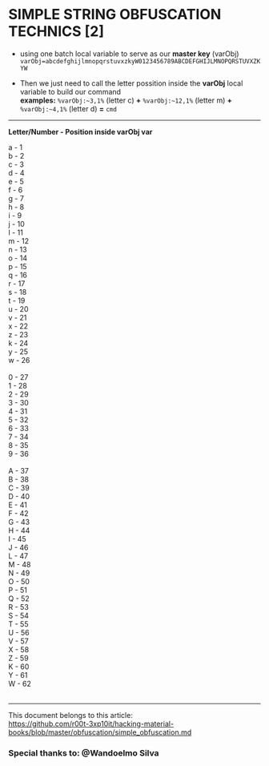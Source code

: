 <br />

# SIMPLE STRING OBFUSCATION TECHNICS [2]<br />

- using one batch local variable to serve as our **master key** (varObj)<br />
`varObj=abcdefghijlmnopqrstuvxzkyW0123456789ABCDEFGHIJLMNOPQRSTUVXZKYW`<br />

- Then we just need to call the letter possition inside the **varObj** local variable to build our command<br />
**examples:** `%varObj:~3,1%` (letter c) **+** `%varObj:~12,1%` (letter m) **+** `%varObj:~4,1%` (letter d) **=** `cmd`<br />

---

**Letter/Number - Position inside varObj var**

a - 1<br />
b - 2<br />
c - 3<br />
d - 4<br />
e - 5<br />
f - 6<br />
g - 7<br />
h - 8<br />
i - 9<br />
j - 10<br />
l - 11<br />
m - 12<br />
n - 13<br />
o - 14<br />
p - 15<br />
q - 16<br />
r - 17<br />
s - 18<br />
t - 19<br />
u - 20<br />
v - 21<br />
x - 22<br />
z - 23<br />
k - 24<br />
y - 25<br />
w - 26<br />
<br />
0 - 27<br />
1 - 28<br />
2 - 29<br />
3 - 30<br />
4 - 31<br />
5 - 32<br />
6 - 33<br />
7 - 34<br />
8 - 35<br />
9 - 36<br />
<br />
A - 37<br />
B - 38<br />
C - 39<br />
D - 40<br />
E - 41<br />
F - 42<br />
G - 43<br />
H - 44<br />
I - 45<br />
J - 46<br />
L - 47<br />
M - 48<br />
N - 49<br />
O - 50<br />
P - 51<br />
Q - 52<br />
R - 53<br />
S - 54<br />
T - 55<br />
U - 56<br />
V - 57<br />
X - 58<br />
Z - 59<br />
K - 60<br />
Y - 61<br />
W - 62<br />
<br />

---

This document belongs to this article:<br />
https://github.com/r00t-3xp10it/hacking-material-books/blob/master/obfuscation/simple_obfuscation.md<br />
### Special thanks to: @Wandoelmo Silva

<br />

